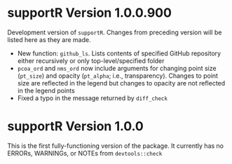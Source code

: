 # supportR Version 1.0.0.900

Development version of `supportR`. Changes from preceding version will be listed here as they are made.

- New function: `github_ls`. Lists contents of specified GitHub repository either recursively or only top-level/specified folder
- `pcoa_ord` and `nms_ord` now include arguments for changing point size (`pt_size`) and opacity (`pt_alpha`; i.e., transparency). Changes to point size are reflected in the legend but changes to opacity are not reflected in the legend points
- Fixed a typo in the message returned by `diff_check`

# supportR Version 1.0.0

This is the first fully-functioning version of the package. It currently has no ERRORs, WARNINGs, or NOTEs from `devtools::check`
